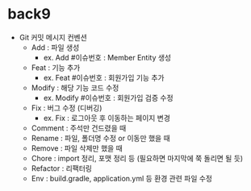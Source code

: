 # back9

- Git 커밋 메시지 컨벤션
    - Add : 파일 생성
        - ex. Add #이슈번호 : Member Entity 생성
    - Feat : 기능 추가
        - ex. Feat #이슈번호 : 회원가입 기능 추가
    - Modify : 해당 기능 코드 수정
        - ex. Modify #이슈번호 : 회원가입 검증 수정
    - Fix : 버그 수정 (디버깅)
        - ex. Fix : 로그아웃 후 이동하는 페이지 변경
    - Comment : 주석만 건드렸을 때
    - Rename : 파일, 폴더명 수정 or 이동만 했을 때
    - Remove : 파일 삭제만 했을 때
    - Chore : import 정리, 포맷 정리 등 (필요하면 마지막에 쭉 돌리면 될 듯)
    - Refactor : 리팩터링
    - Env : build.gradle, application.yml 등 환경 관련 파일 수정